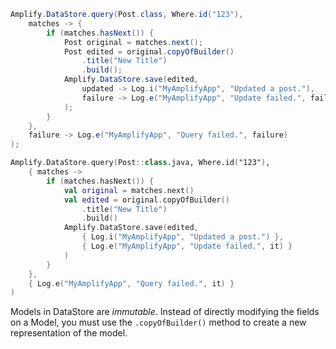 <amplify-block-switcher>
<amplify-block name="Java">

```java
Amplify.DataStore.query(Post.class, Where.id("123"),
    matches -> {
        if (matches.hasNext()) {
            Post original = matches.next();
            Post edited = original.copyOfBuilder()
                .title("New Title")
                .build();
            Amplify.DataStore.save(edited,
                updated -> Log.i("MyAmplifyApp", "Updated a post."),
                failure -> Log.e("MyAmplifyApp", "Update failed.", failure)
            );
        }
    },
    failure -> Log.e("MyAmplifyApp", "Query failed.", failure)
);
```

</amplify-block>
<amplify-block name="Kotlin">

```kotlin
Amplify.DataStore.query(Post::class.java, Where.id("123"),
    { matches ->
        if (matches.hasNext()) {
            val original = matches.next()
            val edited = original.copyOfBuilder()
                .title("New Title")
                .build()
            Amplify.DataStore.save(edited,
                { Log.i("MyAmplifyApp", "Updated a post.") },
                { Log.e("MyAmplifyApp", "Update failed.", it) }
            )
        }
    },
    { Log.e("MyAmplifyApp", "Query failed.", it) }
)
```

</amplify-block>
</amplify-block-switcher>

<amplify-callout>

Models in DataStore are *immutable*. Instead of directly modifying the fields on a Model, you must use the `.copyOfBuilder()` method to create a new representation of the model.

</amplify-callout>
